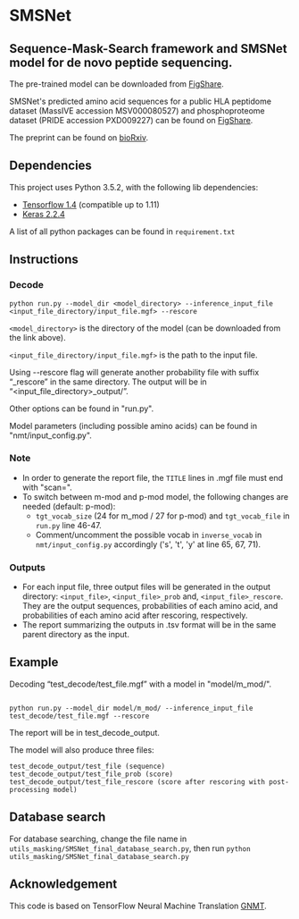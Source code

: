 # SMSNet

## Sequence-Mask-Search framework and SMSNet model for de novo peptide sequencing.

The pre-trained model can be downloaded from [FigShare](https://figshare.com/articles/SMSNet_s_trained_models/8259122).

SMSNet's predicted amino acid sequences for a public HLA peptidome dataset (MassIVE accession MSV000080527) and phosphoproteome dataset (PRIDE accession PXD009227) can be found on [FigShare](https://figshare.com/articles/SMSNet_s_predictions_for_HLA_peptidome_and_human_phosphoproteome_datasets/8259134).

The preprint can be found on [bioRxiv](http://biorxiv.org/cgi/content/short/667527v1).

## Dependencies
This project uses Python 3.5.2, with the following lib dependencies:
* [Tensorflow 1.4](https://www.tensorflow.org/) (compatible up to 1.11)
* [Keras 2.2.4](https://keras.io/)

A list of all python packages can be found in ```requirement.txt```


## Instructions
### Decode
```
python run.py --model_dir <model_directory> --inference_input_file <input_file_directory/input_file.mgf> --rescore
```
```<model_directory>``` is the directory of the model (can be downloaded from the link above).

```<input_file_directory/input_file.mgf>``` is the path to the input file.

Using --rescore flag will generate another probability file with suffix “_rescore” in the same directory. The output will be in “<input_file_directory>_output/”.

Other options can be found in "run.py".

Model parameters (including possible amino acids) can be found in "nmt/input_config.py".

### Note
* In order to generate the report file, the ```TITLE``` lines in .mgf file must end with "scan=<number>".
* To switch between m-mod and p-mod model, the following changes are needed (default: p-mod):
    * ```tgt_vocab_size``` (24 for m_mod / 27 for p-mod) and ```tgt_vocab_file``` in ```run.py``` line 46-47.
    * Comment/uncomment the possible vocab in ```inverse_vocab``` in ```nmt/input_config.py``` accordingly ('s', 't', 'y' at line 65, 67, 71).


### Outputs
* For each input file, three output files will be generated in the output directory: ```<input_file>```, ```<input_file>_prob``` and, ```<input_file>_rescore```. They are the output sequences, probabilities of each amino acid, and probabilities of each amino acid after rescoring, respectively.
* The report summarizing the outputs in .tsv format will be in the same parent directory as the input.

## Example
Decoding “test_decode/test_file.mgf” with a model in "model/m_mod/".
```

python run.py --model_dir model/m_mod/ --inference_input_file test_decode/test_file.mgf --rescore
```
The report will be in test_decode_output.

The model will also produce three files:
```
test_decode_output/test_file (sequence)
test_decode_output/test_file_prob (score)
test_decode_output/test_file_rescore (score after rescoring with post-processing model)
```

## Database search
For database searching, change the file name in ```utils_masking/SMSNet_final_database_search.py```, then run ```python utils_masking/SMSNet_final_database_search.py```
    
    
## Acknowledgement
This code is based on TensorFlow Neural Machine Translation [GNMT](https://github.com/tensorflow/nmt). 
